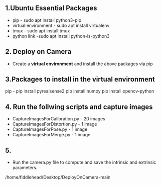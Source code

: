 ## 1.Ubuntu Essential Packages
- pip - sudo apt install python3-pip
- virtual environment - sudo apt install virtualenv
- tmux - sudo apt install tmux
- python link -sudo apt install python-is-python3

## 2. Deploy on Camera
- Create a **virtual environment** and install the above packages via pip

## 3.Packages to install in the virtual environment
pip - pip install pyrealsense2
pip install numpy
pip install opencv-python


## 4. Run the follwing scripts and capture images
- CaptureImagesForCalibration.py - 20 images
- CaptureImagesForDistortion.py - 1 image
- CaptureImagesForPose.py - 1 image
- CaptureImagesForMerge.py - 1 image

## 5.
- Run the camera.py file to compute and save the intrinsic and extrinsic parameters.
 
/home/fiddlehead/Desktop/DeployOnCamera-main